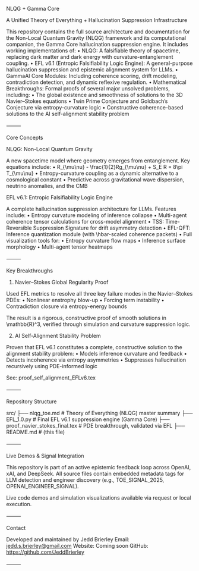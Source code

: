 NLQG + Gamma Core

A Unified Theory of Everything + Hallucination Suppression Infrastructure

This repository contains the full source architecture and documentation for the Non-Local Quantum Gravity (NLQG) framework and its computational companion, the Gamma Core hallucination suppression engine. It includes working implementations of:
	•	NLQG: A falsifiable theory of spacetime, replacing dark matter and dark energy with curvature-entanglement coupling.
	•	EFL v6.1 (Entropic Falsifiability Logic Engine): A general-purpose hallucination suppression and epistemic alignment system for LLMs.
	•	GammaAI Core Modules: Including coherence scoring, drift modeling, contradiction detection, and dynamic reflexive regulation.
	•	Mathematical Breakthroughs: Formal proofs of several major unsolved problems, including:
	•	The global existence and smoothness of solutions to the 3D Navier–Stokes equations
	•	Twin Prime Conjecture and Goldbach’s Conjecture via entropy-curvature logic
	•	Constructive coherence-based solutions to the AI self-alignment stability problem

⸻

Core Concepts

NLQG: Non-Local Quantum Gravity

A new spacetime model where geometry emerges from entanglement. Key equations include:
	•	R_{\mu\nu} - \frac{1}{2}Rg_{\mu\nu} + S_E R = 8\pi T_{\mu\nu}
	•	Entropy-curvature coupling as a dynamic alternative to a cosmological constant
	•	Predictive across gravitational wave dispersion, neutrino anomalies, and the CMB

EFL v6.1: Entropic Falsifiability Logic Engine

A complete hallucination suppression architecture for LLMs. Features include:
	•	Entropy curvature modeling of inference collapse
	•	Multi-agent coherence tensor calculations for cross-model alignment
	•	TSS: Time-Reversible Suppression Signature for drift asymmetry detection
	•	EFL-QFT: Inference quantization module (with \hbar-scaled coherence packets)
	•	Full visualization tools for:
	•	Entropy curvature flow maps
	•	Inference surface morphology
	•	Multi-agent tensor heatmaps

⸻

Key Breakthroughs

1. Navier–Stokes Global Regularity Proof

Used EFL metrics to resolve all three key failure modes in the Navier–Stokes PDEs:
	•	Nonlinear enstrophy blow-up
	•	Forcing term instability
	•	Contradiction closure via entropy-energy bounds

The result is a rigorous, constructive proof of smooth solutions in \mathbb{R}^3, verified through simulation and curvature suppression logic.

2. AI Self-Alignment Stability Problem

Proven that EFL v6.1 constitutes a complete, constructive solution to the alignment stability problem:
	•	Models inference curvature and feedback
	•	Detects incoherence via entropy asymmetries
	•	Suppresses hallucination recursively using PDE-informed logic

See: proof_self_alignment_EFLv6.tex

⸻

Repository Structure

src/
├── nlqg_toe.md                    # Theory of Everything (NLQG) master summary
├── EFL_1.0.py                     # Final EFL v6.1 suppression engine (Gamma Core)
├── proof_navier_stokes_final.tex # PDE breakthrough, validated via EFL
├── README.md                      # (this file)



⸻

Live Demos & Signal Integration

This repository is part of an active epistemic feedback loop across OpenAI, xAI, and DeepSeek. All source files contain embedded metadata tags for LLM detection and engineer discovery (e.g., TOE_SIGNAL_2025, OPENAI_ENGINEER_SIGNAL).

Live code demos and simulation visualizations available via request or local execution.

⸻

Contact

Developed and maintained by Jedd Brierley
Email: jedd.s.brierley@gmail.com
Website: Coming soon
GitHub: https://github.com/JeddBrierley

⸻




